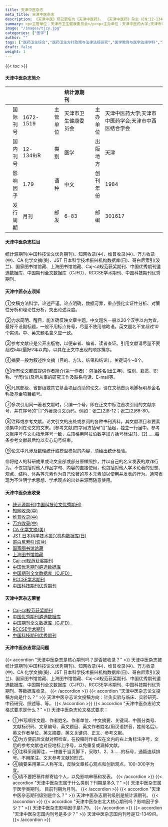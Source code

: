 ```yaml
---
title: 天津中医杂志
meta_title: 天津中医杂志
description: 《天津中医》现已更名为《天津中医药》。 《天津中医药》杂志（CN:12-1349/R）内容丰富、思想健康，1984年创刊，目前以月刊形式发行，刊物对外积极扩大宣传，致力于提高杂志质量与影响。 该杂志以弘扬中医药文化、促进中医药学术交流为宗旨，致力于展示中医药领域的最新研究成果、学术动态和前沿进展。 《天津中医药》杂志涵盖了中医药学各个领域，包括中医基础理论、临床实践、中药研究、针灸推拿、民族医药等。该杂志发表的论文涵盖了中医药研究的前沿领域和热点问题，展示了中医药在临床实践中的优势和特色。该杂志拥有一支高水平的编委会和审稿专家团队，保障了论文的质量和水平。编委会成员来自全国各地的知名中医药专家和学者，具有丰富的实践经验和学术背景。审稿专家团队则负责筛选和评审提交的论文，确保论文的质量和学术价值。 此外，《天津中医药》杂志还积极参与国际学术交流活动，与多个国际知名中医药期刊建立了合作关系，为国内外的中医药研究者提供了更广泛的学术视野和交流机会。总之，杂志是一份具有较高水平和影响力的综合性中医药学术期刊，为推动中医药学术交流和发展做出了积极贡献。
summary: <p>主管单位：天津市卫生健康委员会</p><p>主办单位：天津中医药大学;天津市中医药学会;天津市中西医结合学会</p><p>发行级别：统计源期刊</p><p>发行周期：月刊</p>
image: "/images/tjzy.jpg"
categories: ["医学"]
author: ""
tags: ["医药卫生综合","医药卫生方针政策与法律法规研究","医学教育与医学边缘学科","预防医学与卫生学","中医学","中药学","中西医结合","基础医学","临床医学","感染性疾病及传染病","心血管系统疾病","呼吸系统疾病","消化系统疾病","内分泌腺及全身性疾病","外科学","泌尿科学","妇产科学","儿科学","神经病学","精神病学","肿瘤学","眼科与耳鼻咽喉科","口腔科学","皮肤病与性病","特种医学","急救医学","军事医学与卫生","药学","生物医学工程",]
draft: false
weight: 1
---
```


{{< toc >}}

#### 天津中医杂志简介
|               |                               |               | 统计源期刊        |               |                           |
| ------------: | :---------------------------- | ------------: | :---------------------------- | ------------: | :------------------------ |
| 国际刊号      | 1672-1519   | 主管单位      | 天津市卫生健康委员会     | 主办单位      | 天津中医药大学;天津市中医药学会;天津市中西医结合学会     |
| 国内刊号      | 12-1349/R        | 类别          | 医学       | 出版地方      | 天津           |
| 影响因子      | 1.79        | 语种          | 中文             | 创刊年份      | 1984    |
| 发行周期      | 月刊    | 邮发          | 6-83              | 邮编          | 301617      |

#### 天津中医杂志栏目
<span>统计源期刊(中国科技论文优秀期刊)</span>、<span>知网收录(中)</span>、<span>维普收录(中)</span>、<span>万方收录(中)</span>、<span>CA 化学文摘(美)</span>、<span>JST 日本科学技术振兴机构数据库(日)</span>、<span>哥白尼索引(波兰)</span>、<span>国家图书馆馆藏</span>、<span>上海图书馆馆藏</span>、<span>Caj-cd规范获奖期刊</span>、<span>中国优秀期刊遴选数据库</span>、<span>中国期刊全文数据库（CJFD）</span>、<span>RCCSE学术期刊</span>、<span>中国科技期刊优秀期刊</span>、

#### 天津中医杂志须知
<p><p>
	①文稿方法科学，论述严谨。论点明确，数据可靠，重点强化实证性分析、对策性分析和理论性分析，突出论述深度。
</p><p>
	②力求简明、醒目，能准确反映文章主题。中文题名一般以20个汉字以内为宜，最好不设副标题，一般不用标点符号，尽量不使用缩略语。英文题名不宜超过10个实词。中、英文题名含义应一致。
</p><p>
	③参考文献应是公开出版物，以便审者、编者、读者查证。引用文献请尽量不要超过5年(最好2年以内)，以其在正文中出现的顺序排序。
</p><p>
	④摘要一般为叙述性文摘（目的、方法、结果和结论），关键词4～8个。
</p><p>
	⑤所有论文都应提供作者简介(第一作者)：包括姓名(出生年)、性别、籍贯、职称、学历(位)及所从事的研究工作及联系电话、E-mail等。
</p><p>
	⑥凡属部级、省部级或其它基金项目资助的论文，请在文稿首页地脚标明基金名称及基金项目编号。
</p><p>
	⑦多次引用同一著者文献时，只编一个号，即在正文中标注首次引用的文献序号，并在序号的“［］”外著录引文页码。例如：张三[2]8-12；张三[2]66-80。
</p><p>
	⑧注释或参考文献。论文引文的出处或参阅的各种书刊资料，其文献项目和要素须集中列在论文的文末。[参考文献]四字用方括号“[]”括起，独立一行居中。参考文献序号与文巾指示序号一致，左顶格用阿拉伯数字加方括号标注[1]、[2]……每条参考文献最后均以实心句号结束。
</p><p>
	⑨论文中凡涉及数理统计或模型模拟的内容，须给出统计检验。
</p><p>
	⑩将他人的科研成果或论文全部或部分原样照抄，并以自己的名义发表的欺诈行为。不仅包括对他人作品字句、内容的直接使用，也包括对他人学术论著的思想、观点、结构、体系等元素作为自己论著的基本元素加以使用并发表的行为。通常表现为不注明学术思想、学术观点的出处来源而随意使用。
</p></p>


#### 天津中医杂志收录
<ul>
    <li class="inline-block">
        <a class="bg-theme-light hover:bg-primary dark:bg-darkmode-theme-light dark:hover:bg-darkmode-primary dark:hover:text-dark m-1 block rounded px-3 py-1 hover:text-white" href="#天津中医杂志收录">
        统计源期刊(中国科技论文优秀期刊)
        </a>
    </li>
    <li class="inline-block">
        <a class="bg-theme-light hover:bg-primary dark:bg-darkmode-theme-light dark:hover:bg-darkmode-primary dark:hover:text-dark m-1 block rounded px-3 py-1 hover:text-white" href="#天津中医杂志收录">
        知网收录(中)
        </a>
    </li>
    <li class="inline-block">
        <a class="bg-theme-light hover:bg-primary dark:bg-darkmode-theme-light dark:hover:bg-darkmode-primary dark:hover:text-dark m-1 block rounded px-3 py-1 hover:text-white" href="#天津中医杂志收录">
        维普收录(中)
        </a>
    </li>
    <li class="inline-block">
        <a class="bg-theme-light hover:bg-primary dark:bg-darkmode-theme-light dark:hover:bg-darkmode-primary dark:hover:text-dark m-1 block rounded px-3 py-1 hover:text-white" href="#天津中医杂志收录">
        万方收录(中)
        </a>
    </li>
    <li class="inline-block">
        <a class="bg-theme-light hover:bg-primary dark:bg-darkmode-theme-light dark:hover:bg-darkmode-primary dark:hover:text-dark m-1 block rounded px-3 py-1 hover:text-white" href="#天津中医杂志收录">
        CA 化学文摘(美)
        </a>
    </li>
    <li class="inline-block">
        <a class="bg-theme-light hover:bg-primary dark:bg-darkmode-theme-light dark:hover:bg-darkmode-primary dark:hover:text-dark m-1 block rounded px-3 py-1 hover:text-white" href="#天津中医杂志收录">
        JST 日本科学技术振兴机构数据库(日)
        </a>
    </li>
    <li class="inline-block">
        <a class="bg-theme-light hover:bg-primary dark:bg-darkmode-theme-light dark:hover:bg-darkmode-primary dark:hover:text-dark m-1 block rounded px-3 py-1 hover:text-white" href="#天津中医杂志收录">
        哥白尼索引(波兰)
        </a>
    </li>
    <li class="inline-block">
        <a class="bg-theme-light hover:bg-primary dark:bg-darkmode-theme-light dark:hover:bg-darkmode-primary dark:hover:text-dark m-1 block rounded px-3 py-1 hover:text-white" href="#天津中医杂志收录">
        国家图书馆馆藏
        </a>
    </li>
    <li class="inline-block">
        <a class="bg-theme-light hover:bg-primary dark:bg-darkmode-theme-light dark:hover:bg-darkmode-primary dark:hover:text-dark m-1 block rounded px-3 py-1 hover:text-white" href="#天津中医杂志收录">
        上海图书馆馆藏
        </a>
    </li>
    <li class="inline-block">
        <a class="bg-theme-light hover:bg-primary dark:bg-darkmode-theme-light dark:hover:bg-darkmode-primary dark:hover:text-dark m-1 block rounded px-3 py-1 hover:text-white" href="#天津中医杂志收录">
        Caj-cd规范获奖期刊
        </a>
    </li>
    <li class="inline-block">
        <a class="bg-theme-light hover:bg-primary dark:bg-darkmode-theme-light dark:hover:bg-darkmode-primary dark:hover:text-dark m-1 block rounded px-3 py-1 hover:text-white" href="#天津中医杂志收录">
        中国优秀期刊遴选数据库
        </a>
    </li>
    <li class="inline-block">
        <a class="bg-theme-light hover:bg-primary dark:bg-darkmode-theme-light dark:hover:bg-darkmode-primary dark:hover:text-dark m-1 block rounded px-3 py-1 hover:text-white" href="#天津中医杂志收录">
        中国期刊全文数据库（CJFD）
        </a>
    </li>
    <li class="inline-block">
        <a class="bg-theme-light hover:bg-primary dark:bg-darkmode-theme-light dark:hover:bg-darkmode-primary dark:hover:text-dark m-1 block rounded px-3 py-1 hover:text-white" href="#天津中医杂志收录">
        RCCSE学术期刊
        </a>
    </li>
    <li class="inline-block">
        <a class="bg-theme-light hover:bg-primary dark:bg-darkmode-theme-light dark:hover:bg-darkmode-primary dark:hover:text-dark m-1 block rounded px-3 py-1 hover:text-white" href="#天津中医杂志收录">
        中国科技期刊优秀期刊
        </a>
    </li>
</ul>



#### 天津中医杂志荣誉
<ul>
    <li class="inline-block">
        <a class="bg-theme-light hover:bg-primary dark:bg-darkmode-theme-light dark:hover:bg-darkmode-primary dark:hover:text-dark m-1 block rounded px-3 py-1 hover:text-white" href="#天津中医杂志荣誉">
        Caj-cd规范获奖期刊
        </a>
    </li>
    <li class="inline-block">
        <a class="bg-theme-light hover:bg-primary dark:bg-darkmode-theme-light dark:hover:bg-darkmode-primary dark:hover:text-dark m-1 block rounded px-3 py-1 hover:text-white" href="#天津中医杂志荣誉">
        中国优秀期刊遴选数据库
        </a>
    </li>
    <li class="inline-block">
        <a class="bg-theme-light hover:bg-primary dark:bg-darkmode-theme-light dark:hover:bg-darkmode-primary dark:hover:text-dark m-1 block rounded px-3 py-1 hover:text-white" href="#天津中医杂志荣誉">
        中国期刊全文数据库（CJFD）
        </a>
    </li>
    <li class="inline-block">
        <a class="bg-theme-light hover:bg-primary dark:bg-darkmode-theme-light dark:hover:bg-darkmode-primary dark:hover:text-dark m-1 block rounded px-3 py-1 hover:text-white" href="#天津中医杂志荣誉">
        RCCSE学术期刊
        </a>
    </li>
    <li class="inline-block">
        <a class="bg-theme-light hover:bg-primary dark:bg-darkmode-theme-light dark:hover:bg-darkmode-primary dark:hover:text-dark m-1 block rounded px-3 py-1 hover:text-white" href="#天津中医杂志荣誉">
        中国科技期刊优秀期刊
        </a>
    </li>
</ul>












#### 天津中医杂志常见问题
{{< accordion "天津中医杂志是核心期刊吗？是否被收录？" >}}
天津中医杂志被统计源期刊(中国科技论文优秀期刊)、知网收录(中)、维普收录(中)、万方收录(中)、CA 化学文摘(美)、JST 日本科学技术振兴机构数据库(日)、哥白尼索引(波兰)、国家图书馆馆藏、上海图书馆馆藏、Caj-cd规范获奖期刊、中国优秀期刊遴选数据库、中国期刊全文数据库（CJFD）、RCCSE学术期刊、中国科技期刊优秀期刊、等数据库收录。
{{< /accordion >}}
{{< accordion "天津中医杂志论文投稿方向是什么？" >}}
天津中医杂志论文投稿方向：针灸实验与临床、实验研究、中药研究、综述等、等。
{{< /accordion >}}
{{< accordion "天津中医杂志论文格式要求是什么？" >}}
天津中医杂志论文格式要求：
- ①书写顺序文题、作者姓名、作者单位、中文摘要、关键词、中图分类号、文献标识码、文章编号、英文题目、英文作者姓名(用汉语拼音，姓前名后)，英文作者单位、英文摘要、英文关键词、正文、参考文献。
- ②为方便前后文献对照检查，在投稿时作者应在文内的右上角标注序号，文后的参考文献也对应地标上序号，以免重复或漏掉文献。
- ③注释采用脚注，一律置于当页脚下，采取1、2、3……的标号，通篇连续排号。不用尾注、文末参考文献的形式。
- ④摘要采用第三人称写法，反映文章核心观点和创新观点，100-300字为宜。
- ⑤请不要把稿件邮寄给个人，以免影响审稿和发表。
{{< /accordion >}}
{{< accordion "天津中医杂志属于什么类别？刊期是多久？" >}}
天津中医杂志属于医学类期刊， 目前刊期为月刊。
{{< /accordion >}}
{{< accordion "天津中医杂志期刊级别是什么？" >}}
天津中医杂志期刊级别是统计源期刊。
{{< /accordion >}}
{{< accordion "天津中医杂志北大核心期刊吗？影响因子多少？" >}}
天津中医杂志影响因子是1.79。
{{< /accordion >}}
{{< accordion "天津中医杂志国内刊号是多少？" >}}
天津中医杂志国内刊号是12-1349/R。
{{< /accordion >}}